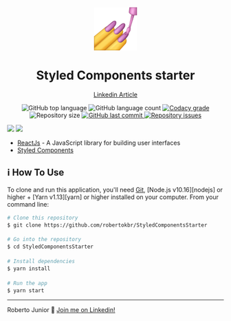 <h1 align="center">
    <img src="https://github.com/robertokbr/StyledComponentsStarter/blob/master/Project/src/assets/icon.png" width="100px" /><br>
    <br>
  Styled Components starter
</h1>

<a target="_blank" href="https://www.linkedin.com/pulse/styled-components-in%C3%ADcio-r%C3%A1pido-roberto-junior/">
  <p align="center"> Linkedin Article </p>
</a>
<p align="center">
  <img alt="GitHub top language" src="https://img.shields.io/github/languages/top/robertokbr/StyledComponentsStarter.svg">

  <img alt="GitHub language count" src="https://img.shields.io/github/languages/count/robertokbr/StyledComponentsStarter.svg">

  <a href="https://www.codacy.com/app/robertokbr/StyledComponentsStarter?utm_source=github.com&amp;utm_medium=referral&amp;utm_content=robertokbr/StyledComponentsStarter&amp;utm_campaign=Badge_Grade">
    <img alt="Codacy grade" src="https://img.shields.io/codacy/grade/1b577a07dda843aba09f4bc55d1af8fc.svg">
  </a>

  <img alt="Repository size" src="https://img.shields.io/github/repo-size/robertokbr/StyledComponentsStarter.svg">
  <a href="https://github.com/robertokbr/StyledComponentsStarter/commits/master">
    <img alt="GitHub last commit" src="https://img.shields.io/github/last-commit/robertokbr/StyledComponentsStarter.svg">
  </a>

  <a href="https://github.com/robertokbr/StyledComponentsStarter/issues">
    <img alt="Repository issues" src="https://img.shields.io/github/issues/robertokbr/StyledComponentsStarter.svg">
  </a>
</p>

 <img src="https://raw.githubusercontent.com/robertokbr/StyledComponentsStarter/master/.Github/project-2.gif"/>
 <img src="https://raw.githubusercontent.com/robertokbr/StyledComponentsStarter/master/.Github/screenshot.gif"/>


- [ReactJs](https://reactjs.org) - A JavaScript library for building user interfaces
- [Styled Components](https://styled-components.com/)



## :information_source: How To Use

To clone and run this application, you'll need [Git](https://git-scm.com), [Node.js v10.16][nodejs] or higher + [Yarn v1.13][yarn] or higher installed on your computer. From your command line:

```bash
# Clone this repository
$ git clone https://github.com/robertokbr/StyledComponentsStarter

# Go into the repository
$ cd StyledComponentsStarter

# Install dependencies
$ yarn install

# Run the app
$ yarn start
```
---

Roberto Junior :wave: [Join me on Linkedin!](https://www.linkedin.com/in/robertojrcdc/)


[vc]: https://code.visualstudio.com/
[vceditconfig]: https://marketplace.visualstudio.com/items?itemName=EditorConfig.EditorConfig
[vceslint]: https://marketplace.visualstudio.com/items?itemName=dbaeumer.vscode-eslint
